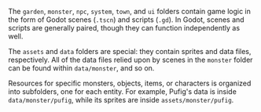 The `garden`, `monster`, `npc`, `system`, `town`, and `ui` folders contain game logic in the form of Godot scenes (`.tscn`) and scripts (`.gd`). In Godot, scenes and scripts are generally paired, though they can function independently as well.

The `assets` and `data` folders are special: they contain sprites and data files, respectively. All of the data files relied upon by scenes in the `monster` folder can be found within `data/monster`, and so on.

Resources for specific monsters, objects, items, or characters is organized into subfolders, one for each entity. For example, Pufig's data is inside `data/monster/pufig`, while its sprites are inside `assets/monster/pufig`. 
